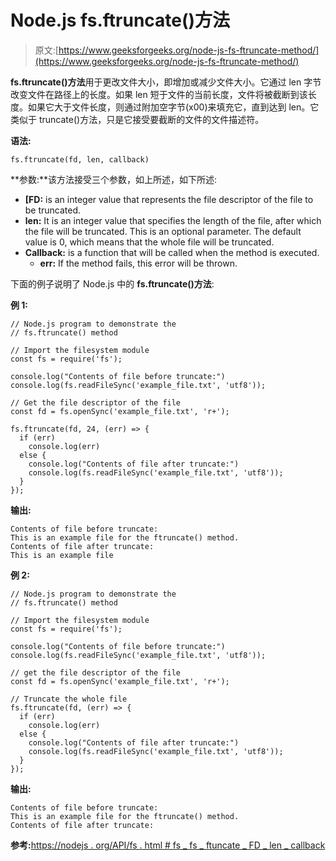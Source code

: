 # Node.js fs.ftruncate()方法

> 原文:[https://www.geeksforgeeks.org/node-js-fs-ftruncate-method/](https://www.geeksforgeeks.org/node-js-fs-ftruncate-method/)

**fs.ftruncate()方法**用于更改文件大小，即增加或减少文件大小。它通过 len 字节改变文件在路径上的长度。如果 len 短于文件的当前长度，文件将被截断到该长度。如果它大于文件长度，则通过附加空字节(x00)来填充它，直到达到 len。它类似于 truncate()方法，只是它接受要截断的文件的文件描述符。

**语法:**

```
fs.ftruncate(fd, len, callback)
```

**参数:**该方法接受三个参数，如上所述，如下所述:

*   **[FD:** is an integer value that represents the file descriptor of the file to be truncated.
*   **len:** It is an integer value that specifies the length of the file, after which the file will be truncated. This is an optional parameter. The default value is 0, which means that the whole file will be truncated.
*   **Callback:** is a function that will be called when the method is executed.
    *   **err:** If the method fails, this error will be thrown.

下面的例子说明了 Node.js 中的 **fs.ftruncate()方法**:

**例 1:**

```
// Node.js program to demonstrate the
// fs.ftruncate() method

// Import the filesystem module
const fs = require('fs');

console.log("Contents of file before truncate:")
console.log(fs.readFileSync('example_file.txt', 'utf8'));

// Get the file descriptor of the file
const fd = fs.openSync('example_file.txt', 'r+');

fs.ftruncate(fd, 24, (err) => {
  if (err)
    console.log(err)
  else {
    console.log("Contents of file after truncate:")
    console.log(fs.readFileSync('example_file.txt', 'utf8'));
  }
});
```

**输出:**

```
Contents of file before truncate:
This is an example file for the ftruncate() method.
Contents of file after truncate:
This is an example file
```

**例 2:**

```
// Node.js program to demonstrate the
// fs.ftruncate() method

// Import the filesystem module
const fs = require('fs');

console.log("Contents of file before truncate:")
console.log(fs.readFileSync('example_file.txt', 'utf8'));

// get the file descriptor of the file
const fd = fs.openSync('example_file.txt', 'r+');

// Truncate the whole file
fs.ftruncate(fd, (err) => {
  if (err)
    console.log(err)
  else {
    console.log("Contents of file after truncate:")
    console.log(fs.readFileSync('example_file.txt', 'utf8'));
  }
});
```

**输出:**

```
Contents of file before truncate:
This is an example file for the ftruncate() method.
Contents of file after truncate:
```

**参考:**[https://nodejs . org/API/fs . html # fs _ fs _ ftuncate _ FD _ len _ callback](https://nodejs.org/api/fs.html#fs_fs_ftruncate_fd_len_callback)